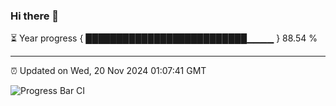 ### Hi there 👋

⏳ Year progress { ██████████████████████████▁▁▁▁ } 88.54 %

---

⏰ Updated on Wed, 20 Nov 2024 01:07:41 GMT

![Progress Bar CI](https://github.com/liununu/liununu/workflows/Progress%20Bar%20CI/badge.svg)

